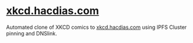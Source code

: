 # [xkcd.hacdias.com](http://xkcd.hacdias.com/)

Automated clone of XKCD comics to [xkcd.hacdias.com](http://xkcd.hacdias.com/) using IPFS Cluster pinning and DNSlink.
